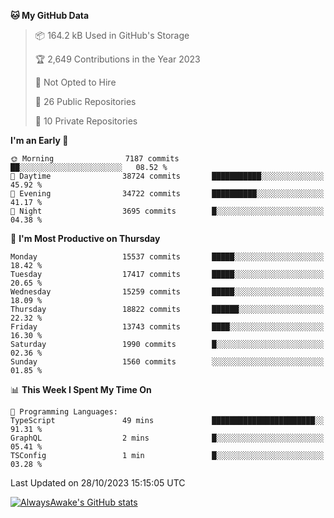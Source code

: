 <!--START_SECTION:waka-->
**🐱 My GitHub Data** 

> 📦 164.2 kB Used in GitHub's Storage 
 > 
> 🏆 2,649 Contributions in the Year 2023
 > 
> 🚫 Not Opted to Hire
 > 
> 📜 26 Public Repositories 
 > 
> 🔑 10 Private Repositories 
 > 
**I'm an Early 🐤** 

```text
🌞 Morning                7187 commits        ██░░░░░░░░░░░░░░░░░░░░░░░   08.52 % 
🌆 Daytime                38724 commits       ███████████░░░░░░░░░░░░░░   45.92 % 
🌃 Evening                34722 commits       ██████████░░░░░░░░░░░░░░░   41.17 % 
🌙 Night                  3695 commits        █░░░░░░░░░░░░░░░░░░░░░░░░   04.38 % 
```
📅 **I'm Most Productive on Thursday** 

```text
Monday                   15537 commits       █████░░░░░░░░░░░░░░░░░░░░   18.42 % 
Tuesday                  17417 commits       █████░░░░░░░░░░░░░░░░░░░░   20.65 % 
Wednesday                15259 commits       █████░░░░░░░░░░░░░░░░░░░░   18.09 % 
Thursday                 18822 commits       ██████░░░░░░░░░░░░░░░░░░░   22.32 % 
Friday                   13743 commits       ████░░░░░░░░░░░░░░░░░░░░░   16.30 % 
Saturday                 1990 commits        █░░░░░░░░░░░░░░░░░░░░░░░░   02.36 % 
Sunday                   1560 commits        ░░░░░░░░░░░░░░░░░░░░░░░░░   01.85 % 
```


📊 **This Week I Spent My Time On** 

```text
💬 Programming Languages: 
TypeScript               49 mins             ███████████████████████░░   91.31 % 
GraphQL                  2 mins              █░░░░░░░░░░░░░░░░░░░░░░░░   05.41 % 
TSConfig                 1 min               █░░░░░░░░░░░░░░░░░░░░░░░░   03.28 % 
```


 Last Updated on 28/10/2023 15:15:05 UTC
<!--END_SECTION:waka-->

[![AlwaysAwake's GitHub stats](https://github-readme-stats.vercel.app/api?username=AlwaysAwake&show_icons=true&theme=github_dark&count_private=true)](https://github.com/AlwaysAwake/AlwaysAwake)
